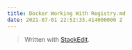 ```yaml
---
title: Docker Working With Registry.md
date: 2021-07-01 22:52:33.414000000 Z
---
```





> Written with [StackEdit](https://stackedit.io/).
<!--stackedit_data:
eyJoaXN0b3J5IjpbNzMwOTk4MTE2XX0=
-->